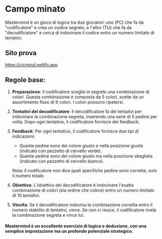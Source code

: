 # Campo minato

Mastermind è un gioco di logica tra due giocatori: uno (PC) che fa da "codificatore" e crea un codice segreto, e l'altro (TU) che fa da "decodificatore" e cerca di indovinare il codice entro un numero limitato di tentativi.

## Sito prova

https://cicmind.netlify.app

## Regole base:

1. **Preparazione**: Il codificatore sceglie in segreto una combinazione di colori. Questa combinazione è composta da 5 colori, scelte da un assortimento fisso di 9 colori. I colori possono ripetersi.

2. **Tentativi del decodificatore**: Il decodificatore fa dei tentativi per indovinare la combinazione segreta, inserendo una serie di 5 pedine per volta. Dopo ogni tentativo, il codificatore fornisce dei feedback.

3. **Feedback**: Per ogni tentativo, il codificatore fornisce due tipi di indicazioni:
   - Quante pedine sono del colore giusto e nella posizione giusta (indicato con pezzetto di cervello verde).
   - Quante pedine sono del colore giusto ma nella posizione sbagliata (indicato con pezzetto di cervello bianco).

   Nota: il codificatore non dice quali specifiche pedine sono corrette, solo il numero totale.

4. **Obiettivo**: L'obiettivo del decodificatore è indovinare l'esatta combinazione di colori (sia ordine che colore) entro un numero limitato di 10 tentativi.

5. **Vincita**: Se il decodificatore indovina la combinazione corretta entro il numero stabilito di tentativi, vince. Se non ci riesce, il codificatore rivela la combinazione segreta e vince lui.

#### Mastermind è un eccellente esercizio di logica e deduzione, con una semplice impostazione ma un profondo potenziale strategico.
